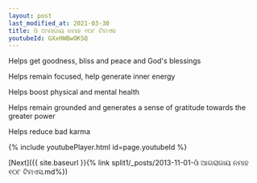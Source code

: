 ```yaml
---
layout: post
last_modified_at: 2021-03-30
title: ଓଁ ଅଂଣାଦାୟ ନମାହ ୧୦୮ ଟିମଏସ
youtubeId: GXxHWBwOKSQ
---
```

 
 
Helps get goodness, bliss and peace and God's blessings
 
Helps remain focused, help generate inner energy 
 
Helps boost physical and mental health 
 
Helps remain grounded and generates a sense of gratitude towards the greater power 
 
Helps reduce bad karma
 
 
 
 


{% include youtubePlayer.html id=page.youtubeId %}
 
[Next]({{ site.baseurl }}{% link  split1/_posts/2013-11-01-ଓଁ ଆଗରାଜାୟ ନମାହ ୧୦୮ ଟିମଏସ.md%})
 
